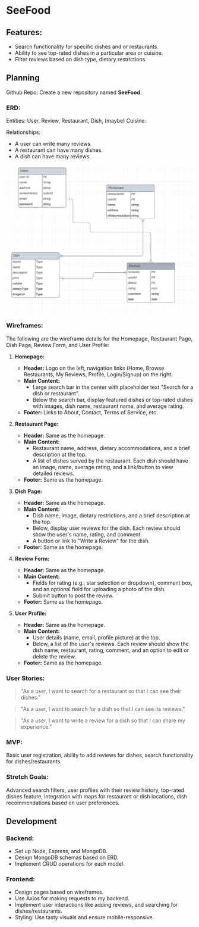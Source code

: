 # SeeFood

## Features:
- Search functionality for specific dishes and or restaurants.
- Ability to see top-rated dishes in a particular area or cuisine.
- Filter reviews based on dish type, dietary restrictions.

## Planning
Github Repo: Create a new repository named **SeeFood**.

### ERD:
Entities: User, Review, Restaurant, Dish, (maybe) Cuisine.

Relationships:
- A user can write many reviews.
- A restaurant can have many dishes.
- A dish can have many reviews.

![ERD Image](image.png)

### Wireframes:
The following are the wireframe details for the Homepage, Restaurant Page, Dish Page, Review Form, and User Profile:

1. **Homepage:**
    - **Header:** Logo on the left, navigation links (Home, Browse Restaurants, My Reviews, Profile, Login/Signup) on the right.
    - **Main Content:**
        - Large search bar in the center with placeholder text "Search for a dish or restaurant".
        - Below the search bar, display featured dishes or top-rated dishes with images, dish name, restaurant name, and average rating.
    - **Footer:** Links to About, Contact, Terms of Service, etc.

2. **Restaurant Page:**
    - **Header:** Same as the homepage.
    - **Main Content:**
        - Restaurant name, address, dietary accommodations, and a brief description at the top.
        - A list of dishes served by the restaurant. Each dish should have an image, name, average rating, and a link/button to view detailed reviews.
    - **Footer:** Same as the homepage.

3. **Dish Page:**
    - **Header:** Same as the homepage.
    - **Main Content:**
        - Dish name, image, dietary restrictions, and a brief description at the top.
        - Below, display user reviews for the dish. Each review should show the user's name, rating, and comment.
        - A button or link to "Write a Review" for the dish.
    - **Footer:** Same as the homepage.

4. **Review Form:**
    - **Header:** Same as the homepage.
    - **Main Content:**
        - Fields for rating (e.g., star selection or dropdown), comment box, and an optional field for uploading a photo of the dish.
        - Submit button to post the review.
    - **Footer:** Same as the homepage.

5. **User Profile:**
    - **Header:** Same as the homepage.
    - **Main Content:**
        - User details (name, email, profile picture) at the top.
        - Below, a list of the user's reviews. Each review should show the dish name, restaurant, rating, comment, and an option to edit or delete the review.
    - **Footer:** Same as the homepage.

### User Stories:
> "As a user, I want to search for a restaurant so that I can see their dishes."

> "As a user, I want to search for a dish so that I can see its reviews."

> "As a user, I want to write a review for a dish so that I can share my experience."

### MVP:
Basic user registration, ability to add reviews for dishes, search functionality for dishes/restaurants.

### Stretch Goals:
Advanced search filters, user profiles with their review history, top-rated dishes feature, integration with maps for restaurant or dish locations, dish recommendations based on user preferences.

## Development

### Backend:
- Set up Node, Express, and MongoDB.
- Design MongoDB schemas based on ERD.
- Implement CRUD operations for each model.

### Frontend:
- Design pages based on wireframes.
- Use Axios for making requests to my backend.
- Implement user interactions like adding reviews, and searching for dishes/restaurants.
- Styling: Use tasty visuals and ensure mobile-responsive.
